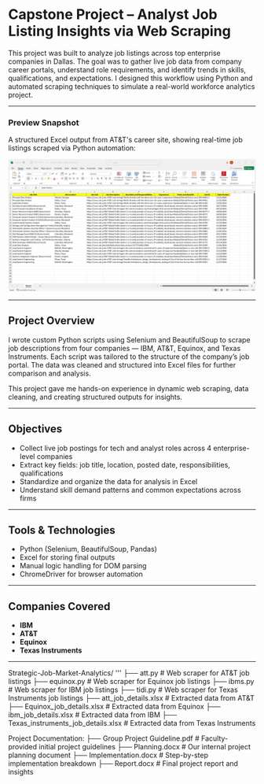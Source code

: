 # Capstone Project – Analyst Job Listing Insights via Web Scraping
  
This project was built to analyze job listings across top enterprise companies in Dallas. The goal was to gather live job data from company career portals, understand role requirements, and identify trends in skills, qualifications, and expectations. I designed this workflow using Python and automated scraping techniques to simulate a real-world workforce analytics project.


---

### Preview Snapshot  
A structured Excel output from AT&T's career site, showing real-time job listings scraped via Python automation:

![Dashboard Preview](dashboard_preview.png)

---

## Project Overview

I wrote custom Python scripts using Selenium and BeautifulSoup to scrape job descriptions from four companies — IBM, AT&T, Equinox, and Texas Instruments. Each script was tailored to the structure of the company’s job portal. The data was cleaned and structured into Excel files for further comparison and analysis.

This project gave me hands-on experience in dynamic web scraping, data cleaning, and creating structured outputs for insights.

---

## Objectives
- Collect live job postings for tech and analyst roles across 4 enterprise-level companies
- Extract key fields: job title, location, posted date, responsibilities, qualifications
- Standardize and organize the data for analysis in Excel
- Understand skill demand patterns and common expectations across firms

---

## Tools & Technologies
- Python (Selenium, BeautifulSoup, Pandas)
- Excel for storing final outputs
- Manual logic handling for DOM parsing
- ChromeDriver for browser automation

---

## Companies Covered
- **IBM**  
- **AT&T**  
- **Equinox**  
- **Texas Instruments**

---

Strategic-Job-Market-Analytics/
'''
├── att.py                                # Web scraper for AT&T job listings
├── equinox.py                            # Web scraper for Equinox job listings
├── ibms.py                               # Web scraper for IBM job listings
├── tidi.py                               # Web scraper for Texas Instruments job listings
├── att_job_details.xlsx                  # Extracted data from AT&T
├── Equinox_job_details.xlsx              # Extracted data from Equinox
├── ibm_job_details.xlsx                  # Extracted data from IBM
├── Texas_instruments_job_details.xlsx    # Extracted data from Texas Instruments

Project Documentation:
├── Group Project Guideline.pdf           # Faculty-provided initial project guidelines
├── Planning.docx                         # Our internal project planning document
├── Implementation.docx                   # Step-by-step implementation breakdown
├── Report.docx                           # Final project report and insights



